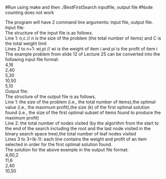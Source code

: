 #Run using make and then ./BestFirstSearch inputfile, output file
#Node counting does not work

The program will have 2 command line arguments: input file, output file.  
Input file:   
The structure of the input file is as follows.  
Line 1: n,c // n is the size of the problem (the total number of items) and C is the total weight limit   
Lines 2 to n+1: wi,pi // wi is the weight of item i and pi is the profit of item i   
The example problem from slide 12 of Lecture 25 can be converted into the following input file format:   
4,16   
2,40   
5,30   
10,50   
5,10   
Output file:   
The structure of the output file is as follows.   
Line 1: the size of the problem (i.e., the total number of items),the optimal value (i.e., the maximum
profit),the size (k) of the first optimal solution found (i.e., the size of the first optimal subset of items
found to produce the maximum profit)   
Line 2: the total number of nodes visited (by the algorithm from the start to the end of the search
including the root and the last node visited in the binary search space tree),the total number of leaf nodes
visited   
Lines 3 to 3+(k-1): each line contains the weight and profit of an item selected in order for the first
optimal solution found.   
The solution for the above example in the output file format:   
4,90,2  
11,6   
2,40   
10,50  
